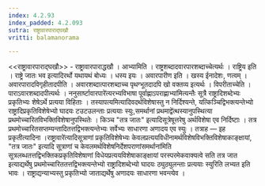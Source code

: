 ```yaml
---
index: 4.2.93
index_padded: 4.2.093
sutra: राष्ट्रावारपाराद्घखौ
vritti: balamanorama

---
```

<<राष्ट्रावारपाराद्घखौ>> - राष्ट्रावारपाराद्धखौ । आभ्यामिति । राष्ट्रशब्दादवारपारशब्दाच्चेत्यर्थः । राष्ट्रिय इति । राष्ट्रे जातः भव इत्यादिरर्थो यथायथं बोध्यः । धस्य इयः । अवारपारीण इति । खस्य ईनादेशः, णत्वम् ।अवारपारादविगृहीतादपीति । अवारशब्दात्पारशब्दाच्च पृथग्भूतदादपि खो वक्तव्य इत्यर्थः । विपरीताच्चेति । पाराऽवारशब्दादपीत्यर्थः । ननुसार्ष्टावारपारे॑त्यरभ्यविभाषा पूर्वाह्णाऽपराह्णाभ्या॑मित्यन्तैः सूत्रै राष्ट्रादिशब्देभ्यः प्रकृतिभ्यः शेषेऽर्थे प्रत्यया विहिताः । तस्यापत्यमित्यादिवदर्थविशेषास्तु न निर्दिश्यन्ते, यत्किञ्चिद्विभक्त्यन्तेभ्यो राष्ट्रादिप्रकृतिविशेषेभ्यो घादयः टउटउलन्ताः प्रत्ययाः स्युः,समर्थानां प्रथमाद्वे॑त्थस्यानुपस्थित्या प्रथमोच्चारितविभक्तिविशेषानुपस्थितेः । किञ्च "तत्र जातः" इत्यादिसूत्रेषूत्तरेषु अर्थविशेषा एव निर्दिष्टाः । तत्र प्रथमोच्चारितसप्तम्यन्तादितत्तद्विभक्त्यन्तेभ्यः सर्वेभ्यः साधारणा अणादय एव स्युः । तत्राह — इह प्रकृतीत्यादिना ।राष्ट्रावारे॑त्यादिसूत्राणां प्रकृतिविशेषेभ्यः केवलप्रत्ययविधीनामर्थविशेषविभक्तिविशेषाकाङ्क्षायां, "तत्र जातः" इत्यादि सूत्राणां च केवलमर्थविशेषनिर्देशपराणांसमर्थाना॑मिति सूत्रलब्धतत्तद्विभक्तिकप्रकृतिविशेषाणां विधेयप्रत्ययविशेषाकाङ्क्षायां परस्परमेकवाक्यत्वे सति तत्र जात इत्याद्यर्थेषु प्रथमोच्चारिततत्तद्विभक्त्यन्तेभ्यो राष्ट्रादिशब्देभ्यो घादयः ठ्युठ्युलन्ताः प्रत्ययाः स्युरिति लभ्यत इति भावः । राष्ट्राद्यन्याभ्यस्तु प्रकृतिभ्यो जाताद्यर्थेषु अणादयः साधारणा भवन्त्येव ।